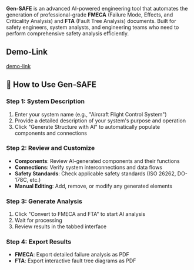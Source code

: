 **Gen-SAFE** is an advanced AI-powered engineering tool that automates the generation of professional-grade **FMECA** (Failure Mode, Effects, and Criticality Analysis) and **FTA** (Fault Tree Analysis) documents. Built for safety engineers, system analysts, and engineering teams who need to perform comprehensive safety analysis efficiently.

## Demo-Link
[demo-link](https://gen-safe.vercel.app/)

## 📖 How to Use Gen-SAFE

### Step 1: System Description
1. Enter your system name (e.g., "Aircraft Flight Control System")
2. Provide a detailed description of your system's purpose and operation
3. Click "Generate Structure with AI" to automatically populate components and connections

### Step 2: Review and Customize
- **Components**: Review AI-generated components and their functions
- **Connections**: Verify system interconnections and data flows
- **Safety Standards**: Check applicable safety standards (ISO 26262, DO-178C, etc.)
- **Manual Editing**: Add, remove, or modify any generated elements

### Step 3: Generate Analysis
1. Click "Convert to FMECA and FTA" to start AI analysis
2. Wait for processing
3. Review results in the tabbed interface

### Step 4: Export Results
- **FMECA**: Export detailed failure analysis as PDF
- **FTA**: Export interactive fault tree diagrams as PDF

